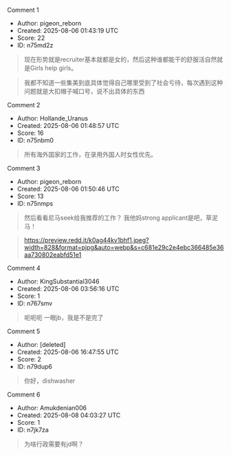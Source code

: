 Comment 1

- Author: pigeon_reborn
- Created: 2025-08-06 01:43:19 UTC
- Score: 22
- ID: n75md2z

> 现在形势就是recruiter基本就都是女的，然后这种谁都能干的舒服活自然就是Girls help girls。

> 我都不知道一些集美到底具体觉得自己哪里受到了社会亏待，每次遇到这种问题就是大扣帽子喊口号，说不出具体的东西

Comment 2

- Author: Hollande_Uranus
- Created: 2025-08-06 01:48:57 UTC
- Score: 16
- ID: n75nbm0

> 所有海外国家的工作，在录用外国人时女性优先。

Comment 3

- Author: pigeon_reborn
- Created: 2025-08-06 01:50:46 UTC
- Score: 13
- ID: n75nmps

> 然后看看尼马seek给我推荐的工作？ 我他妈strong applicant是吧，草泥马！

> https://preview.redd.it/k0ag44kv1bhf1.jpeg?width=828&format=pjpg&auto=webp&s=c681e29c2e4ebc366485e36aa730802eabfd51e1

Comment 4

- Author: KingSubstantial3046
- Created: 2025-08-06 03:56:16 UTC
- Score: 1
- ID: n767smv

> 呃呃呃 一眼jb，我是不是完了

Comment 5

- Author: [deleted]
- Created: 2025-08-06 16:47:55 UTC
- Score: 2
- ID: n79dup6

> 你好，dishwasher

Comment 6

- Author: Amukdenian006
- Created: 2025-08-08 04:03:27 UTC
- Score: 1
- ID: n7jk7za

> 为啥行政需要有jd啊？

